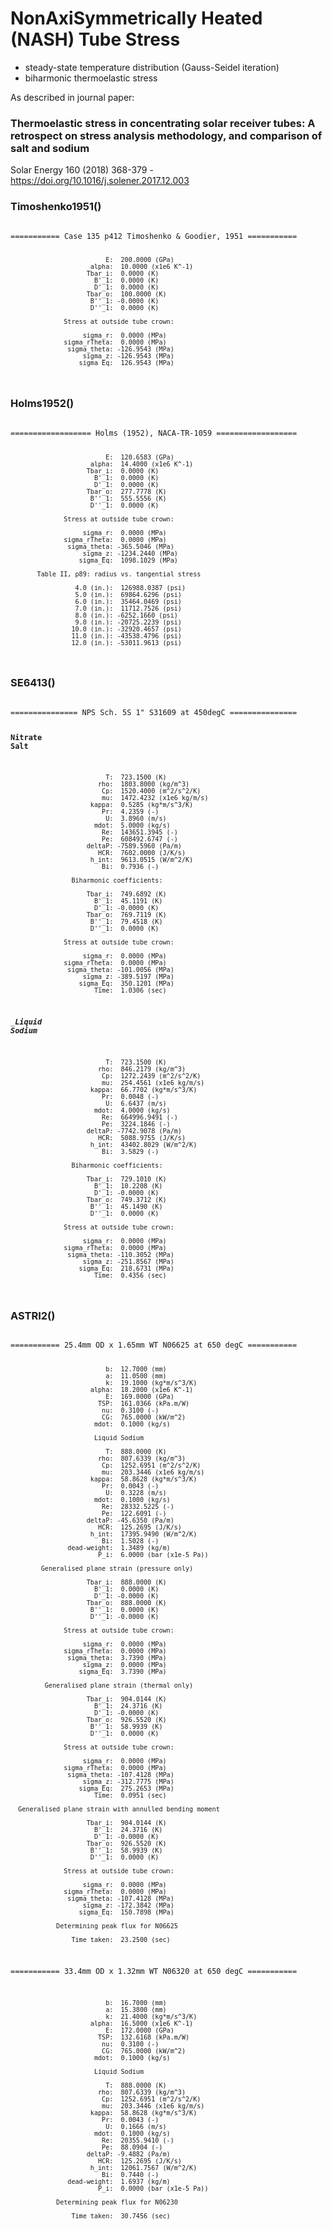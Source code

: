# NonAxiSymmetrically Heated (NASH) Tube Stress
- steady-state temperature distribution (Gauss-Seidel iteration)
- biharmonic thermoelastic stress

As described in journal paper:
### Thermoelastic stress in concentrating solar receiver tubes: A retrospect on stress analysis methodology, and comparison of salt and sodium
Solar Energy 160 (2018) 368-379 - https://doi.org/10.1016/j.solener.2017.12.003

### Timoshenko1951()
<code>
=========== Case 135 p412 Timoshenko & Goodier, 1951 ===========

                             E:  200.0000 (GPa)
                         alpha:  10.0000 (x1e6 K^-1)
                        Tbar_i:  0.0000 (K)
                          B'_1:  0.0000 (K)
                          D'_1:  0.0000 (K)
                        Tbar_o:  100.0000 (K)
                         B''_1: -0.0000 (K)
                         D''_1:  0.0000 (K)

                  Stress at outside tube crown:

                       sigma_r:  0.0000 (MPa)
                  sigma_rTheta:  0.0000 (MPa)
                   sigma_theta: -126.9543 (MPa)
                       sigma_z: -126.9543 (MPa)
                      sigma_Eq:  126.9543 (MPa)
</code>

### Holms1952()
<code>
================== Holms (1952), NACA-TR-1059 ==================

                             E:  120.6583 (GPa)
                         alpha:  14.4000 (x1e6 K^-1)
                        Tbar_i:  0.0000 (K)
                          B'_1:  0.0000 (K)
                          D'_1:  0.0000 (K)
                        Tbar_o:  277.7778 (K)
                         B''_1:  555.5556 (K)
                         D''_1:  0.0000 (K)

                  Stress at outside tube crown:

                       sigma_r:  0.0000 (MPa)
                  sigma_rTheta:  0.0000 (MPa)
                   sigma_theta: -365.5046 (MPa)
                       sigma_z: -1234.2440 (MPa)
                      sigma_Eq:  1098.1029 (MPa)

           Table II, p89: radius vs. tangential stress

                     4.0 (in.):  126988.0387 (psi)
                     5.0 (in.):  69864.6296 (psi)
                     6.0 (in.):  35464.0469 (psi)
                     7.0 (in.):  11712.7526 (psi)
                     8.0 (in.): -6252.1660 (psi)
                     9.0 (in.): -20725.2239 (psi)
                    10.0 (in.): -32920.4657 (psi)
                    11.0 (in.): -43538.4796 (psi)
                    12.0 (in.): -53011.9613 (psi)
</code>

### SE6413()
<code>
=============== NPS Sch. 5S 1" S31609 at 450degC ===============


__________________________Nitrate Salt__________________________

                             T:  723.1500 (K)
                           rho:  1803.8000 (kg/m^3)
                            Cp:  1520.4000 (m^2/s^2/K)
                            mu:  1472.4232 (x1e6 kg/m/s)
                         kappa:  0.5285 (kg*m/s^3/K)
                            Pr:  4.2359 (-)
                             U:  3.8960 (m/s)
                          mdot:  5.0000 (kg/s)
                            Re:  143651.3945 (-)
                            Pe:  608492.6747 (-)
                        deltaP: -7589.5960 (Pa/m)
                           HCR:  7602.0000 (J/K/s)
                         h_int:  9613.0515 (W/m^2/K)
                            Bi:  0.7936 (-)

                    Biharmonic coefficients:

                        Tbar_i:  749.6892 (K)
                          B'_1:  45.1191 (K)
                          D'_1: -0.0000 (K)
                        Tbar_o:  769.7119 (K)
                         B''_1:  79.4518 (K)
                         D''_1:  0.0000 (K)

                  Stress at outside tube crown:

                       sigma_r:  0.0000 (MPa)
                  sigma_rTheta:  0.0000 (MPa)
                   sigma_theta: -101.0056 (MPa)
                       sigma_z: -389.5197 (MPa)
                      sigma_Eq:  350.1201 (MPa)
                          Time:  1.0306 (sec)

__________________________Liquid Sodium_________________________

                             T:  723.1500 (K)
                           rho:  846.2179 (kg/m^3)
                            Cp:  1272.2439 (m^2/s^2/K)
                            mu:  254.4561 (x1e6 kg/m/s)
                         kappa:  66.7702 (kg*m/s^3/K)
                            Pr:  0.0048 (-)
                             U:  6.6437 (m/s)
                          mdot:  4.0000 (kg/s)
                            Re:  664996.9491 (-)
                            Pe:  3224.1846 (-)
                        deltaP: -7742.9078 (Pa/m)
                           HCR:  5088.9755 (J/K/s)
                         h_int:  43402.8029 (W/m^2/K)
                            Bi:  3.5829 (-)

                    Biharmonic coefficients:

                        Tbar_i:  729.1010 (K)
                          B'_1:  10.2208 (K)
                          D'_1: -0.0000 (K)
                        Tbar_o:  749.3712 (K)
                         B''_1:  45.1490 (K)
                         D''_1:  0.0000 (K)

                  Stress at outside tube crown:

                       sigma_r:  0.0000 (MPa)
                  sigma_rTheta:  0.0000 (MPa)
                   sigma_theta: -110.3052 (MPa)
                       sigma_z: -251.8567 (MPa)
                      sigma_Eq:  218.6731 (MPa)
                          Time:  0.4356 (sec)
</code>

### ASTRI2()
<code>
=========== 25.4mm OD x 1.65mm WT N06625 at 650 degC ===========

                             b:  12.7000 (mm)
                             a:  11.0500 (mm)
                             k:  19.1000 (kg*m/s^3/K)
                         alpha:  18.2000 (x1e6 K^-1)
                             E:  169.0000 (GPa)
                           TSP:  161.0366 (kPa.m/W)
                            nu:  0.3100 (-)
                            CG:  765.0000 (kW/m^2)
                          mdot:  0.1000 (kg/s)

                          Liquid Sodium

                             T:  888.0000 (K)
                           rho:  807.6339 (kg/m^3)
                            Cp:  1252.6951 (m^2/s^2/K)
                            mu:  203.3446 (x1e6 kg/m/s)
                         kappa:  58.8628 (kg*m/s^3/K)
                            Pr:  0.0043 (-)
                             U:  0.3228 (m/s)
                          mdot:  0.1000 (kg/s)
                            Re:  28332.5225 (-)
                            Pe:  122.6091 (-)
                        deltaP: -45.6350 (Pa/m)
                           HCR:  125.2695 (J/K/s)
                         h_int:  17395.9490 (W/m^2/K)
                            Bi:  1.5028 (-)
                   dead-weight:  1.3489 (kg/m)
                           P_i:  6.0000 (bar (x1e-5 Pa))

            Generalised plane strain (pressure only)

                        Tbar_i:  888.0000 (K)
                          B'_1:  0.0000 (K)
                          D'_1: -0.0000 (K)
                        Tbar_o:  888.0000 (K)
                         B''_1:  0.0000 (K)
                         D''_1: -0.0000 (K)

                  Stress at outside tube crown:

                       sigma_r:  0.0000 (MPa)
                  sigma_rTheta:  0.0000 (MPa)
                   sigma_theta:  3.7390 (MPa)
                       sigma_z:  0.0000 (MPa)
                      sigma_Eq:  3.7390 (MPa)

             Generalised plane strain (thermal only)

                        Tbar_i:  904.0144 (K)
                          B'_1:  24.3716 (K)
                          D'_1: -0.0000 (K)
                        Tbar_o:  926.5520 (K)
                         B''_1:  58.9939 (K)
                         D''_1:  0.0000 (K)

                  Stress at outside tube crown:

                       sigma_r:  0.0000 (MPa)
                  sigma_rTheta:  0.0000 (MPa)
                   sigma_theta: -107.4128 (MPa)
                       sigma_z: -312.7775 (MPa)
                      sigma_Eq:  275.2653 (MPa)
                          Time:  0.0951 (sec)

      Generalised plane strain with annulled bending moment

                        Tbar_i:  904.0144 (K)
                          B'_1:  24.3716 (K)
                          D'_1: -0.0000 (K)
                        Tbar_o:  926.5520 (K)
                         B''_1:  58.9939 (K)
                         D''_1:  0.0000 (K)

                  Stress at outside tube crown:

                       sigma_r:  0.0000 (MPa)
                  sigma_rTheta:  0.0000 (MPa)
                   sigma_theta: -107.4128 (MPa)
                       sigma_z: -172.3842 (MPa)
                      sigma_Eq:  150.7898 (MPa)

                Determining peak flux for N06625

                    Time taken:  23.2500 (sec)

=========== 33.4mm OD x 1.32mm WT N06320 at 650 degC ===========

                             b:  16.7000 (mm)
                             a:  15.3800 (mm)
                             k:  21.4000 (kg*m/s^3/K)
                         alpha:  16.5000 (x1e6 K^-1)
                             E:  172.0000 (GPa)
                           TSP:  132.6168 (kPa.m/W)
                            nu:  0.3100 (-)
                            CG:  765.0000 (kW/m^2)
                          mdot:  0.1000 (kg/s)

                          Liquid Sodium

                             T:  888.0000 (K)
                           rho:  807.6339 (kg/m^3)
                            Cp:  1252.6951 (m^2/s^2/K)
                            mu:  203.3446 (x1e6 kg/m/s)
                         kappa:  58.8628 (kg*m/s^3/K)
                            Pr:  0.0043 (-)
                             U:  0.1666 (m/s)
                          mdot:  0.1000 (kg/s)
                            Re:  20355.9410 (-)
                            Pe:  88.0904 (-)
                        deltaP: -9.4882 (Pa/m)
                           HCR:  125.2695 (J/K/s)
                         h_int:  12061.7567 (W/m^2/K)
                            Bi:  0.7440 (-)
                   dead-weight:  1.6937 (kg/m)
                           P_i:  0.0000 (bar (x1e-5 Pa))

                Determining peak flux for N06230

                    Time taken:  30.7456 (sec)
</code>